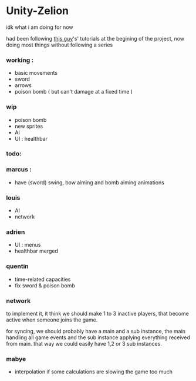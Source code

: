 # Unity-Zelion
idk what i am doing for now

had been following [this guy](https://www.youtube.com/@MisterTaftCreates/playlists)'s' tutorials at the begining of the project,
now doing most things without following a series


### working :
- basic movements
- sword
- arrows
- poison bomb ( but can't damage at a fixed time )

### wip
- poison bomb
- new sprites
- AI
- UI : healthbar

### todo:
### marcus :
- have (sword) swing, bow aiming and bomb aiming animations
### louis
- AI
- network
### adrien
- UI : menus
- healthbar merged
### quentin
- time-related capacities
- fix sword & poison bomb

### network
to implement it, it think we should make 1 to 3 inactive players, that become active when someone joins the game.

for syncing, we should probably have a main and a sub instance, the main handling all game events and the sub instance applying everything received from main.
that way we could easily have 1,2 or 3 sub instances.

### mabye
- interpolation if some calculations are slowing the game too much
